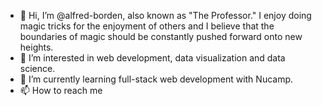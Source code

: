 - 👋 Hi, I’m @alfred-borden, also known as "The Professor." I enjoy doing magic tricks for the enjoyment of others and I believe that the boundaries of magic should be constantly pushed forward onto new heights. 
- 👀 I’m interested in web development, data visualization and data science.
- 🌱 I’m currently learning full-stack web development with Nucamp.
- 📫 How to reach me

<!---
alfred-borden/alfred-borden is a ✨ special ✨ repository because its `README.md` (this file) appears on your GitHub profile.
You can click the Preview link to take a look at your changes.
--->
